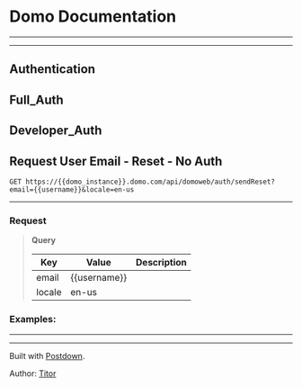 # Domo Documentation

----------------



----------------

## Authentication

## Full_Auth

## Developer_Auth

## Request User Email - Reset - No Auth

```
GET https://{{domo_instance}}.domo.com/api/domoweb/auth/sendReset?email={{username}}&locale=en-us
```



----------------

### Request

> 
> **Query**
> 
> |Key|Value|Description|
> |---|---|---|
> |email|{{username}}||
> |locale|en-us||
> 

### Examples:

> 

----------------

----------------

Built with [Postdown][PyPI].

Author: [Titor](https://github.com/TitorX)

[PyPI]:    https://pypi.python.org/pypi/Postdown
